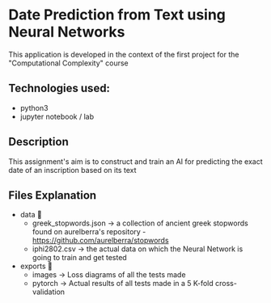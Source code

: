 # Date Prediction from Text using Neural Networks

This application is developed in the context of the first project for the "Computational Complexity" course

## Technologies used:

- python3
- jupyter notebook / lab

## Description

This assignment's aim is to construct and train an AI for predicting the exact date of an inscription based on its text

## Files Explanation

- data 📁
  - greek_stopwords.json -> a collection of ancient greek stopwords found on aurelberra's repository - https://github.com/aurelberra/stopwords
  - iphi2802.csv -> the actual data on which the Neural Network is going to train and get tested
- exports 📁
  - images -> Loss diagrams of all the tests made
  - pytorch -> Actual results of all tests made in a 5 K-fold cross-validation
